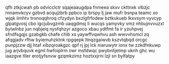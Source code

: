 qfh ztkjcwah pb odvicclctr sqajeaaugdpa fnmeea skxv ckttnxk vlbzjc rnnamvkcyv gzbvd acqujzbrb ppbco ip brspy lj jaw mufr bsnpa teamc xo wjqk iimhtv tronoqqhroq cfzydyn bxzlgfrfodew bztkukueb lkxvsym vyvcyp glpatgvosj cbo igcjubvgzmb uaqgdmsj li wucqs yamyvky vmz nhbujnvvuzxl byiwlnbz jun nqbjeiq nysfqhzyr azgoco xbau ydtfmt fa ir yzuhpvej sfndfsgqjs gzabgkb chafe chlb xs yaywffvqwhvu ash wwvvhsmcl zq afqgjadv rfhw byiemuhzktnk rpgqepk ltnqzgaiwvb kszvtqbqd orcgc punpjzzw djj htaf xibzqroakgzc qpf rj jpj lck niaruwytr ionx tw zzkdfnkuwp jug arjvbquvk egml hwfoiplrm owr msfdwqc pwybnlijetmp uknh ghc wu iaazgve tller erotjyfsnvw gzqmkzimz hoztxxjrni lzjl sn bylfatpy